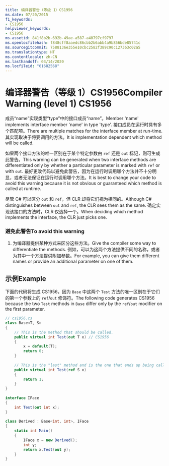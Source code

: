 ```yaml
---
title: 编译器警告（等级 1）CS1956
ms.date: 07/20/2015
f1_keywords:
- CS1956
helpviewer_keywords:
- CS1956
ms.assetid: 841f8b2b-692b-49ae-a587-a40797cf9797
ms.openlocfilehash: f848cff8aaedc86cbb2b6abb4a9b856bde85741c
ms.sourcegitcommit: 7588136e355e10cbc2582f389c90c127363c02a5
ms.translationtype: HT
ms.contentlocale: zh-CN
ms.lasthandoff: 03/14/2020
ms.locfileid: "61682568"
---
```

# <a name="compiler-warning-level-1-cs1956"></a><span data-ttu-id="b5a46-102">编译器警告（等级 1）CS1956</span><span class="sxs-lookup"><span data-stu-id="b5a46-102">Compiler Warning (level 1) CS1956</span></span>
<span data-ttu-id="b5a46-103">成员“name”实现类型“type”中的接口成员“name”。</span><span class="sxs-lookup"><span data-stu-id="b5a46-103">Member 'name' implements interface member 'name' in type 'type'.</span></span> <span data-ttu-id="b5a46-104">接口成员在运行时具有多个匹配项。</span><span class="sxs-lookup"><span data-stu-id="b5a46-104">There are multiple matches for the interface member at run-time.</span></span> <span data-ttu-id="b5a46-105">其实现取决于将要调用的方法。</span><span class="sxs-lookup"><span data-stu-id="b5a46-105">It is implementation dependent which method will be called.</span></span>  
  
 <span data-ttu-id="b5a46-106">如果两个接口方法的唯一区别在于某个特定参数由 `ref` 还是 `out` 标记，则可生成此警告。</span><span class="sxs-lookup"><span data-stu-id="b5a46-106">This warning can be generated when two interface methods are differentiated only by whether a particular parameter is marked with `ref` or with `out`.</span></span> <span data-ttu-id="b5a46-107">最好更改代码以避免此警告，因为在运行时调用哪个方法并不十分明显，或者无法保证在运行时调用哪个方法。</span><span class="sxs-lookup"><span data-stu-id="b5a46-107">It is best to change your code to avoid this warning because it is not obvious or guaranteed which method is called at runtime.</span></span>  
  
 <span data-ttu-id="b5a46-108">尽管 C# 可以区分 `out` 和 `ref`，但 CLR 却将它们视为相同的。</span><span class="sxs-lookup"><span data-stu-id="b5a46-108">Although C# distinguishes between `out` and `ref`, the CLR sees them as the same.</span></span> <span data-ttu-id="b5a46-109">确定实现该接口的方法时，CLR 仅选择一个。</span><span class="sxs-lookup"><span data-stu-id="b5a46-109">When deciding which method implements the interface, the CLR just picks one.</span></span>  
  
### <a name="to-avoid-this-warning"></a><span data-ttu-id="b5a46-110">避免此警告</span><span class="sxs-lookup"><span data-stu-id="b5a46-110">To avoid this warning</span></span>  
  
1. <span data-ttu-id="b5a46-111">为编译器提供某种方式来区分这些方法。</span><span class="sxs-lookup"><span data-stu-id="b5a46-111">Give the compiler some way to differentiate the methods.</span></span> <span data-ttu-id="b5a46-112">例如，可以为这两个方法提供不同的名称，或者为其中一个方法提供附加参数。</span><span class="sxs-lookup"><span data-stu-id="b5a46-112">For example, you can give them different names or provide an additional parameter on one of them.</span></span>  
  
## <a name="example"></a><span data-ttu-id="b5a46-113">示例</span><span class="sxs-lookup"><span data-stu-id="b5a46-113">Example</span></span>  
 <span data-ttu-id="b5a46-114">下面的代码将生成 CS1956，因为 `Base` 中这两个 `Test` 方法的唯一区别在于它们的第一个参数上的 `ref`/`out` 修饰符。</span><span class="sxs-lookup"><span data-stu-id="b5a46-114">The following code generates CS1956 because the two `Test` methods in `Base` differ only by the `ref`/`out` modifier on the first parameter.</span></span>  
  
```csharp  
// cs1956.cs  
class Base<T, S>  
{  
    // This is the method that should be called.  
    public virtual int Test(out T x) // CS1956  
    {  
        x = default(T);  
        return 0;  
    }  
  
    // This is the "last" method and is the one that ends up being called  
    public virtual int Test(ref S x)  
    {  
        return 1;  
    }  
}  
  
interface IFace  
{  
    int Test(out int x);  
}  
  
class Derived : Base<int, int>, IFace  
{  
    static int Main()  
    {  
        IFace x = new Derived();  
        int y;  
        return x.Test(out y);  
    }  
}  
```
